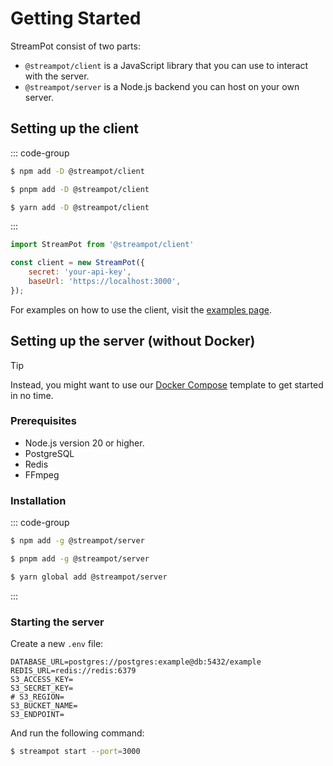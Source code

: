 # Getting Started

StreamPot consist of two parts:

- `@streampot/client` is a JavaScript library that you can use to interact with the server. 
- `@streampot/server` is a Node.js backend you can host on your own server.

## Setting up the client

::: code-group

```sh [npm]
$ npm add -D @streampot/client
```

```sh [pnpm]
$ pnpm add -D @streampot/client
```

```sh [yarn]
$ yarn add -D @streampot/client
```

:::

```js
import StreamPot from '@streampot/client'

const client = new StreamPot({
    secret: 'your-api-key',
    baseUrl: 'https://localhost:3000',
});
```

For examples on how to use the client, visit the [examples page](/examples).

## Setting up the server (without Docker)

> [!TIP]
> Instead, you might want to use our [Docker Compose](/docker-compose) template to get started in no time.

### Prerequisites

- Node.js version 20 or higher.
- PostgreSQL
- Redis
- FFmpeg

### Installation

::: code-group

```sh [npm]
$ npm add -g @streampot/server
```

```sh [pnpm]
$ pnpm add -g @streampot/server
```

```sh [yarn]
$ yarn global add @streampot/server
```

:::

### Starting the server

Create a new `.env` file:
```shell
DATABASE_URL=postgres://postgres:example@db:5432/example
REDIS_URL=redis://redis:6379
S3_ACCESS_KEY=
S3_SECRET_KEY=
# S3_REGION=
S3_BUCKET_NAME=
S3_ENDPOINT=
```

And run the following command:

```sh
$ streampot start --port=3000
```
